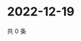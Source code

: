 # 2022-12-19

共 0 条

<!-- BEGIN WEIBO -->
<!-- 最后更新时间 Mon Dec 19 2022 17:00:51 GMT+0800 (China Standard Time) -->

<!-- END WEIBO -->
